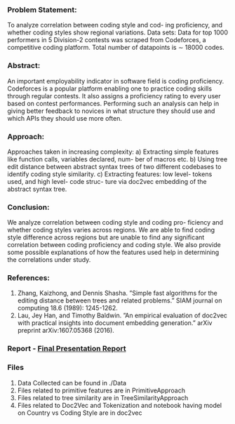 ### Problem Statement: 
To analyze correlation between coding style and cod-
ing proficiency, and whether coding styles show regional variations.
Data sets: Data for top 1000 performers in 5 Division-2 contests was scraped
from Codeforces, a competitive coding platform. Total number of datapoints
is ∼ 18000 codes.
### Abstract: 
An important employability indicator in software field is coding
proficiency. Codeforces is a popular platform enabling one to practice coding
skills through regular contests. It also assigns a proficiency rating to every
user based on contest performances. Performing such an analysis can help
in giving better feedback to novices in what structure they should use and
which APIs they should use more often.
### Approach: 
Approaches taken in increasing complexity:
a) Extracting simple features like function calls, variables declared, num-
ber of macros etc.
b) Using tree edit distance between abstract syntax trees of two different
codebases to identify coding style similarity.
c) Extracting features: low level- tokens used, and high level- code struc-
ture via doc2vec embedding of the abstract syntax tree.
### Conclusion: 
We analyze correlation between coding style and coding pro-
ficiency and whether coding styles varies across regions. We are able to find
coding style difference across regions but are unable to find any significant
correlation between coding proficiency and coding style. We also provide
some possible explanations of how the features used help in determining the
correlations under study.
### References:
1. Zhang, Kaizhong, and Dennis Shasha. ”Simple fast algorithms for
the editing distance between trees and related problems.” SIAM journal on
computing 18.6 (1989): 1245-1262.
2. Lau, Jey Han, and Timothy Baldwin. ”An empirical evaluation of
doc2vec with practical insights into document embedding generation.” arXiv
preprint arXiv:1607.05368 (2016).
### Report - [Final Presentation Report](https://github.com/akjayant/Analysis-of-Codeforces-Data/blob/master/Analysis%20of%20Competitive%20Codebases.pdf)
### Files
1. Data Collected can be found in ./Data
2. Files related to primitive features are in PrimitiveApproach
3. Files related to tree similarity are in TreeSimilarityApproach
4. Files related to Doc2Vec and Tokenization and notebook having model on Country vs Coding Style are in doc2vec
